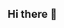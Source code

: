 ## Hi there 👋

<!--
**FoscaFox/FoscaFox** is a ✨ _special_ ✨ repository because its `README.md` (this file) appears on your GitHub profile.

- 🔭 I’m currently working on a project for a unified view where online and offline data come together. This vision bridges planned insights with actual platform performance, enabling clear comparisons and a deeper understanding of campaign impact across all channels.
- 🌱 I’m currently learning about LookerML, Google Cortex Framework
- 📫 How to reach me: fosca.fimiani@protonmail.com
- 😄 Pronouns: she/her
-->
